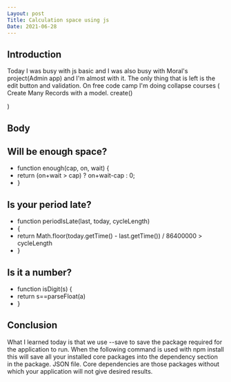 ```yaml
---
Layout: post
Title: Calculation space using js
Date: 2021-06-28
---
```


## Introduction

Today I was busy with js basic and I was also busy with Moral's project(Admin app) and I'm almost with it. The only thing that is left is the edit button and validation. On free code camp I'm doing collapse courses (
Create Many Records with a model. create()

)

## Body

## Will be enough space?

- function enough(cap, on, wait) {
- return (on+wait > cap) ? on+wait-cap : 0;
- }

## Is your period late?

- function periodIsLate(last, today, cycleLength)
- {
- return Math.floor(today.getTime() - last.getTime()) / 86400000 > cycleLength
- }

## Is it a number?

- function isDigit(s) {
- return s==parseFloat(a)
- }

## Conclusion

What I learned today is that we use --save to save the package required for the application to run. When the following command is used with npm install this will save all your installed core packages into the dependency section in the package. JSON file. Core dependencies are those packages without which your application will not give desired results.
